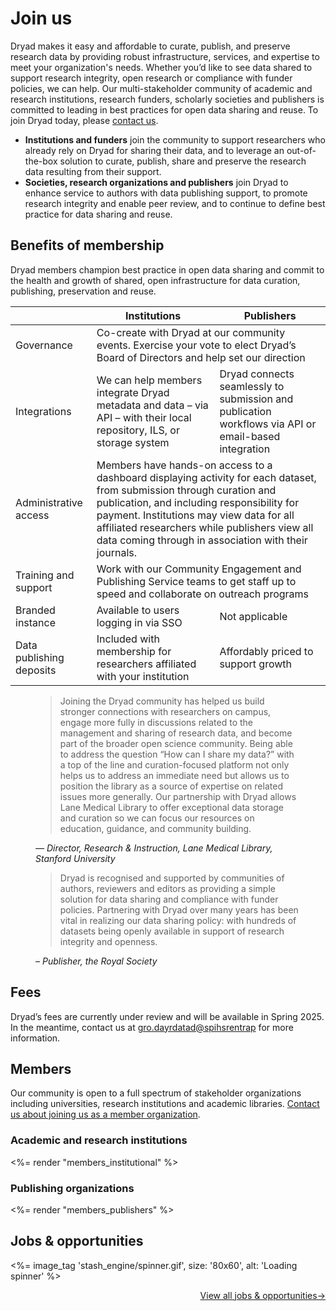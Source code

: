 # Join us

<p>Dryad makes it easy and affordable to curate, publish, and preserve research data by providing robust infrastructure, services, and expertise to meet your organization's needs. Whether you’d like to see data shared to support research integrity, open research or compliance with funder policies, we can help. Our multi-stakeholder community of academic and research institutions, research funders, scholarly societies and publishers is committed to leading in best practices for open data sharing and reuse. To join Dryad today, please <a href="/contact#get-involved"/>contact us</a>.</p>

<ul>
  <li><strong>Institutions and funders</strong> join the community to support researchers who already rely on Dryad for sharing their data, and to leverage an out-of-the-box solution to curate, publish, share and preserve the research data resulting from their support.</li>
  <li><strong>Societies, research organizations and publishers</strong> join Dryad to enhance service to authors with data publishing support, to promote research integrity and enable peer review, and to continue to define best practice for data sharing and reuse.</li>
</ul>

## Benefits of membership
<p>Dryad members champion best practice in open data sharing and commit to the health and growth of shared, open infrastructure for data curation, publishing, preservation and reuse.</p>

<div class="table-wrapper" role="region" tabindex="0" aria-labelledby="benefits-of-membership">
<table>
  <thead>
    <th/>
    <th>Institutions</th>
    <th>Publishers</th>
  </thead>
  <tbody>
    <tr>
      <td>Governance</td>
      <td colspan="2">Co-create with Dryad at our community events. Exercise your vote to elect Dryad’s Board of Directors and help set our direction</td>
    </tr>
    <tr>
      <td>Integrations</td>
      <td>We can help members integrate Dryad metadata and data – via API – with their local repository, ILS, or storage system</td>
      <td>Dryad connects seamlessly to submission and publication workflows via API or email-based integration</td>
    </tr>
    <tr>
      <td>Administrative access</td>
      <td colspan="2">Members have hands-on access to a dashboard displaying activity for each dataset, from submission through curation and publication, and including responsibility for payment. Institutions may view data for all affiliated researchers while publishers view all data coming through in association with their journals.</td>
    </tr>
    <tr>
      <td>Training and support</td>
      <td colspan="2">Work with our Community Engagement and Publishing Service teams to get staff up to speed and collaborate on outreach programs</td>
    </tr>
    <tr>
      <td>Branded instance</td>
      <td>Available to users logging in via SSO</td>
      <td>Not applicable</td>
    </tr>
    <tr>
      <td>Data publishing deposits</td>
      <td>Included with membership for researchers affiliated with your institution</td>
      <td>Affordably priced to support growth</td>
    </tr>
  </tbody>
</table>
</div>

<figure>
<blockquote>
  <p>Joining the Dryad community has helped us build stronger connections with researchers on campus, engage more fully in discussions related to the management and sharing of research data, and become part of the broader open science community. Being able to address the question “How can I share my data?” with a top of the line and curation-focused platform not only helps us to address an immediate need but allows us to position the library as a source of expertise on related issues more generally. Our partnership with Dryad allows Lane Medical Library to offer exceptional data storage and curation so we can focus our resources on education, guidance, and community building.</p>
</blockquote>
<figcaption><cite>— Director, Research & Instruction, Lane Medical Library, Stanford University</cite></figcaption>
</figure>

<figure>
<blockquote>
  <p>Dryad is recognised and supported by communities of authors, reviewers and editors as providing a simple solution for data sharing and compliance with funder policies. Partnering with Dryad over many years has been vital in realizing our data sharing policy: with hundreds of datasets being openly available in support of research integrity and openness.</p>
</blockquote>
<figcaption><cite>– Publisher, the Royal Society </cite></figcaption>
</figure>


## Fees

Dryad’s fees are currently under review and will be available in Spring 2025. In the meantime, contact us at <a class="emailr" href="mailto:dev@null?subject=Membership">gro.dayrdatad@spihsrentrap</a> for more information.

## Members

<p>Our community is open to a full spectrum of stakeholder organizations
including universities, research institutions and academic libraries. <a href="/contact#get-involved">Contact us about joining us as a member organization</a>.</p>

### Academic and research institutions
<%= render "members_institutional" %>

### Publishing organizations
<%= render "members_publishers" %>

## Jobs &amp; opportunities
<div id="blog-latest-posts" data-feed="https://blog.datadryad.org/category/opportunities/feed" data-count="3">
  <%= image_tag 'stash_engine/spinner.gif', size: '80x60', alt: 'Loading spinner' %>
</div>
<p style="text-align:right"><a href="https://blog.datadryad.org/jobs">View all jobs &amp opportunities→</a></p>
